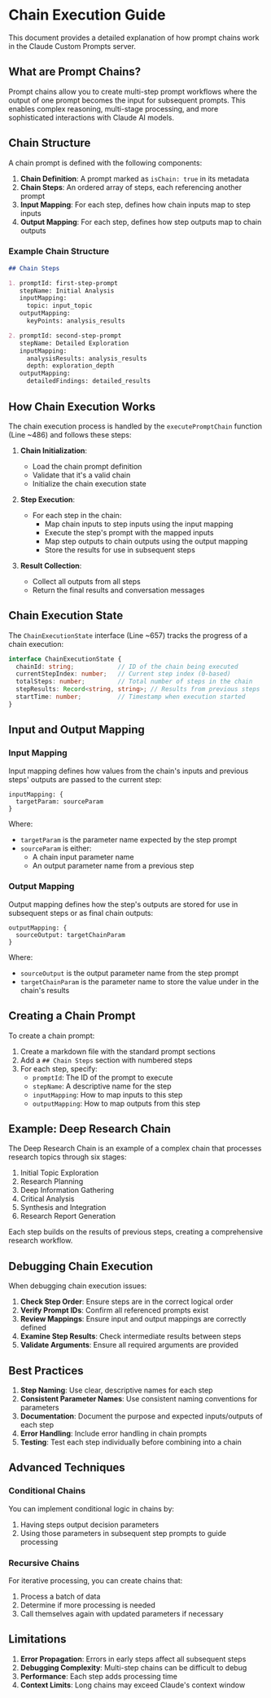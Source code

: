 # Chain Execution Guide

This document provides a detailed explanation of how prompt chains work in the Claude Custom Prompts server.

## What are Prompt Chains?

Prompt chains allow you to create multi-step prompt workflows where the output of one prompt becomes the input for subsequent prompts. This enables complex reasoning, multi-stage processing, and more sophisticated interactions with Claude AI models.

## Chain Structure

A chain prompt is defined with the following components:

1. **Chain Definition**: A prompt marked as `isChain: true` in its metadata
2. **Chain Steps**: An ordered array of steps, each referencing another prompt
3. **Input Mapping**: For each step, defines how chain inputs map to step inputs
4. **Output Mapping**: For each step, defines how step outputs map to chain outputs

### Example Chain Structure

```markdown
## Chain Steps

1. promptId: first-step-prompt
   stepName: Initial Analysis
   inputMapping:
     topic: input_topic
   outputMapping:
     keyPoints: analysis_results

2. promptId: second-step-prompt
   stepName: Detailed Exploration
   inputMapping:
     analysisResults: analysis_results
     depth: exploration_depth
   outputMapping:
     detailedFindings: detailed_results
```

## How Chain Execution Works

The chain execution process is handled by the `executePromptChain` function (Line ~486) and follows these steps:

1. **Chain Initialization**:
   - Load the chain prompt definition
   - Validate that it's a valid chain
   - Initialize the chain execution state

2. **Step Execution**:
   - For each step in the chain:
     - Map chain inputs to step inputs using the input mapping
     - Execute the step's prompt with the mapped inputs
     - Map step outputs to chain outputs using the output mapping
     - Store the results for use in subsequent steps

3. **Result Collection**:
   - Collect all outputs from all steps
   - Return the final results and conversation messages

## Chain Execution State

The `ChainExecutionState` interface (Line ~657) tracks the progress of a chain execution:

```typescript
interface ChainExecutionState {
  chainId: string;            // ID of the chain being executed
  currentStepIndex: number;   // Current step index (0-based)
  totalSteps: number;         // Total number of steps in the chain
  stepResults: Record<string, string>; // Results from previous steps
  startTime: number;          // Timestamp when execution started
}
```

## Input and Output Mapping

### Input Mapping

Input mapping defines how values from the chain's inputs and previous steps' outputs are passed to the current step:

```
inputMapping: {
  targetParam: sourceParam
}
```

Where:
- `targetParam` is the parameter name expected by the step prompt
- `sourceParam` is either:
  - A chain input parameter name
  - An output parameter name from a previous step

### Output Mapping

Output mapping defines how the step's outputs are stored for use in subsequent steps or as final chain outputs:

```
outputMapping: {
  sourceOutput: targetChainParam
}
```

Where:
- `sourceOutput` is the output parameter name from the step prompt
- `targetChainParam` is the parameter name to store the value under in the chain's results

## Creating a Chain Prompt

To create a chain prompt:

1. Create a markdown file with the standard prompt sections
2. Add a `## Chain Steps` section with numbered steps
3. For each step, specify:
   - `promptId`: The ID of the prompt to execute
   - `stepName`: A descriptive name for the step
   - `inputMapping`: How to map inputs to this step
   - `outputMapping`: How to map outputs from this step

## Example: Deep Research Chain

The Deep Research Chain is an example of a complex chain that processes research topics through six stages:

1. Initial Topic Exploration
2. Research Planning
3. Deep Information Gathering
4. Critical Analysis
5. Synthesis and Integration
6. Research Report Generation

Each step builds on the results of previous steps, creating a comprehensive research workflow.

## Debugging Chain Execution

When debugging chain execution issues:

1. **Check Step Order**: Ensure steps are in the correct logical order
2. **Verify Prompt IDs**: Confirm all referenced prompts exist
3. **Review Mappings**: Ensure input and output mappings are correctly defined
4. **Examine Step Results**: Check intermediate results between steps
5. **Validate Arguments**: Ensure all required arguments are provided

## Best Practices

1. **Step Naming**: Use clear, descriptive names for each step
2. **Consistent Parameter Names**: Use consistent naming conventions for parameters
3. **Documentation**: Document the purpose and expected inputs/outputs of each step
4. **Error Handling**: Include error handling in chain prompts
5. **Testing**: Test each step individually before combining into a chain

## Advanced Techniques

### Conditional Chains

You can implement conditional logic in chains by:
1. Having steps output decision parameters
2. Using those parameters in subsequent step prompts to guide processing

### Recursive Chains

For iterative processing, you can create chains that:
1. Process a batch of data
2. Determine if more processing is needed
3. Call themselves again with updated parameters if necessary

## Limitations

1. **Error Propagation**: Errors in early steps affect all subsequent steps
2. **Debugging Complexity**: Multi-step chains can be difficult to debug
3. **Performance**: Each step adds processing time
4. **Context Limits**: Long chains may exceed Claude's context window 